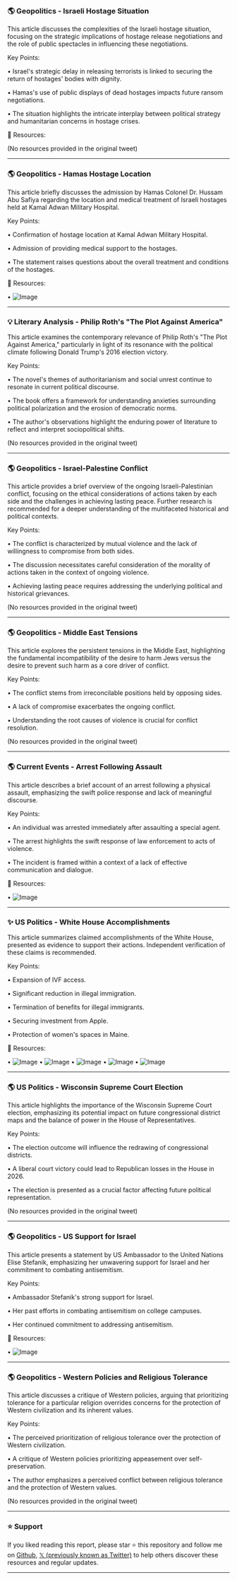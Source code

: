 ### 🌎 Geopolitics - Israeli Hostage Situation

This article discusses the complexities of the Israeli hostage situation, focusing on the strategic implications of hostage release negotiations and the role of public spectacles in influencing these negotiations.

Key Points:

•  Israel's strategic delay in releasing terrorists is linked to securing the return of hostages' bodies with dignity.


•  Hamas's use of public displays of dead hostages impacts future ransom negotiations.


• The situation highlights the intricate interplay between political strategy and humanitarian concerns in hostage crises.


🔗 Resources:

(No resources provided in the original tweet)


---

### 🌎 Geopolitics - Hamas Hostage Location

This article briefly discusses the admission by Hamas Colonel Dr. Hussam Abu Safiya regarding the location and medical treatment of Israeli hostages held at Kamal Adwan Military Hospital.

Key Points:

• Confirmation of hostage location at Kamal Adwan Military Hospital.


• Admission of providing medical support to the hostages.


•  The statement raises questions about the overall treatment and conditions of the hostages.


🔗 Resources:

• ![Image](https://pbs.twimg.com/media/GkbWV10XAAAcpuC?format=jpg&name=small)


---

### 💡 Literary Analysis - Philip Roth's "The Plot Against America"

This article examines the contemporary relevance of Philip Roth's "The Plot Against America," particularly in light of its resonance with the political climate following Donald Trump's 2016 election victory.

Key Points:

•  The novel's themes of authoritarianism and social unrest continue to resonate in current political discourse.


• The book offers a framework for understanding anxieties surrounding political polarization and the erosion of democratic norms.


•  The author's observations highlight the enduring power of literature to reflect and interpret sociopolitical shifts.



(No resources provided in the original tweet)


---

### 🌎 Geopolitics - Israel-Palestine Conflict

This article provides a brief overview of the ongoing Israeli-Palestinian conflict, focusing on the ethical considerations of actions taken by each side and the challenges in achieving lasting peace.  Further research is recommended for a deeper understanding of the multifaceted historical and political contexts.

Key Points:

•  The conflict is characterized by mutual violence and the lack of willingness to compromise from both sides.


•  The discussion necessitates careful consideration of the morality of actions taken in the context of ongoing violence.


•  Achieving lasting peace requires addressing the underlying political and historical grievances.



(No resources provided in the original tweet)


---

### 🌎 Geopolitics - Middle East Tensions

This article explores the persistent tensions in the Middle East, highlighting the fundamental incompatibility of the desire to harm Jews versus the desire to prevent such harm as a core driver of conflict.

Key Points:

•  The conflict stems from irreconcilable positions held by opposing sides.


•  A lack of compromise exacerbates the ongoing conflict.


•  Understanding the root causes of violence is crucial for conflict resolution.



(No resources provided in the original tweet)


---

### 🌎 Current Events - Arrest Following Assault

This article describes a brief account of an arrest following a physical assault, emphasizing the swift police response and lack of meaningful discourse.

Key Points:

•  An individual was arrested immediately after assaulting a special agent.


•  The arrest highlights the swift response of law enforcement to acts of violence.


•  The incident is framed within a context of a lack of effective communication and dialogue.


🔗 Resources:

• ![Image](https://pbs.twimg.com/ext_tw_video_thumb/1893491833876926464/pu/img/1l8cDl5t1qCDpaPc.jpg)


---

### ✨ US Politics - White House Accomplishments

This article summarizes claimed accomplishments of the White House, presented as evidence to support their actions.  Independent verification of these claims is recommended.

Key Points:

•  Expansion of IVF access.


•  Significant reduction in illegal immigration.


•  Termination of benefits for illegal immigrants.


•  Securing investment from Apple.


•  Protection of women's spaces in Maine.


🔗 Resources:

• ![Image](https://pbs.twimg.com/media/Gkchez3XcAAqhuN?format=png&name=360x360)
• ![Image](https://pbs.twimg.com/media/Gkchpj8XMAE2RX5?format=png&name=360x360)
• ![Image](https://pbs.twimg.com/media/GkchvA1XoAAhF3E?format=png&name=360x360)
• ![Image](https://pbs.twimg.com/media/Gkch3y2W8AARZqA?format=png&name=360x360)
• ![Image](https://pbs.twimg.com/media/GkbRh5hXoAArTK1?format=png&name=240x240)


---

### 🌎 US Politics - Wisconsin Supreme Court Election

This article highlights the importance of the Wisconsin Supreme Court election, emphasizing its potential impact on future congressional district maps and the balance of power in the House of Representatives.

Key Points:

•  The election outcome will influence the redrawing of congressional districts.


•  A liberal court victory could lead to Republican losses in the House in 2026.


•  The election is presented as a crucial factor affecting future political representation.


(No resources provided in the original tweet)


---

### 🌎 Geopolitics - US Support for Israel

This article presents a statement by US Ambassador to the United Nations Elise Stefanik, emphasizing her unwavering support for Israel and her commitment to combating antisemitism.

Key Points:

•  Ambassador Stefanik's strong support for Israel.


•  Her past efforts in combating antisemitism on college campuses.


•  Her continued commitment to addressing antisemitism.


🔗 Resources:

• ![Image](https://pbs.twimg.com/amplify_video_thumb/1893443242022080512/img/wiQ-tWG8cLOFSDU4.jpg)


---

### 🌎 Geopolitics - Western Policies and Religious Tolerance

This article discusses a critique of Western policies, arguing that prioritizing tolerance for a particular religion overrides concerns for the protection of Western civilization and its inherent values.

Key Points:

•  The perceived prioritization of religious tolerance over the protection of Western civilization.


•  A critique of Western policies prioritizing appeasement over self-preservation.


•  The author emphasizes a perceived conflict between religious tolerance and the protection of Western values.



(No resources provided in the original tweet)


---

### ⭐️ Support

If you liked reading this report, please star ⭐️ this repository and follow me on [Github](https://github.com/Drix10), [𝕏 (previously known as Twitter)](https://x.com/DRIX_10_) to help others discover these resources and regular updates.

---